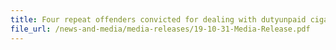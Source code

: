```yaml
---
title: Four repeat offenders convicted for dealing with dutyunpaid cigarettes 
file_url: /news-and-media/media-releases/19-10-31-Media-Release.pdf
---
```

